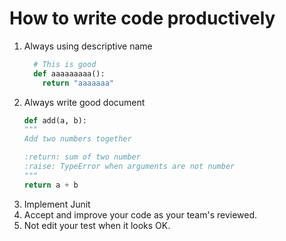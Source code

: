 # How to write code productively

1. Always using descriptive name
    ```python
      # This is good
      def aaaaaaaaa():
        return "aaaaaaa"
    ```
1. Always write good document
    ```python
    def add(a, b):
    """
    Add two numbers together

    :return: sum of two number
    :raise: TypeError when arguments are not number
    """
    return a + b
    ```
1. Implement Junit
2. Accept and improve your code as your team's reviewed.
3. Not edit your test when it looks OK.
